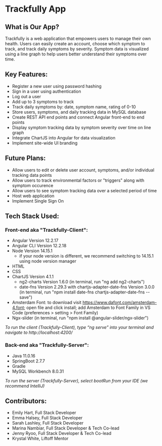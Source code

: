 # Trackfully App

## What is Our App?
Trackfully is a web application that empowers users to manage their own health. Users can easily create an account, choose which symptom to track, and track daily symptoms by severity. Symptom data is visualized using a line graph to help users better understand their symptoms over time.

## Key Features:
- Register a new user using password hashing
- Sign in a user using authentication 
- Log out a user
- Add up to 3 symptoms to track
- Track daily symptoms by: date, symptom name, rating of 0-10
- Store users, symptoms, and daily tracking data in MySQL database
- Create REST API end points and connect Angular front-end to end points
- Display symptom tracking data by symptom severity over time on line graph
- Integrate ChartJS into Angular for data visualization
- Implement site-wide UI branding

## Future Plans:
- Allow users to edit or delete user account, symptoms, and/or individual tracking data points
- Allow users to track environmental factors or "triggers" along with symptom occurence
- Allow users to see symptom tracking data over a selected period of time
- Host web application 
- Implement Single Sign On

## Tech Stack Used:

### **Front-end aka "Trackfully-Client":**
- Angular Version 12.2.17
- Angular CLI Version 12.2.18
- Node Version 14.15.1
  - if your node version is different, we recommend switching to 14.15.1 using node version manager
- HTML
- CSS
- ChartJS Version 4.1.1 
  - ng2-charts Version 1.6.0 (in terminal, run "ng add ng2-charts")
  - date-fns Version 2.29.3 with chartjs-adapter-date-fns Version 3.0.0 (in terminal, run "npm install date-fns chartjs-adapter-date-fns --save")
- Amsterdam Font: to download visit https://www.dafont.com/amsterdam-4.font; open file and click install; add Amsterdam to Font Family in VS Code (preferences > setting > Font Family)
- Ngx-slider (in terminal, run "npm install @angular-slider/ngx-slider")


*To run the client (Trackfully-Client), type “ng serve” into your terminal and navigate to http://localhost:4200/*


### **Back-end aka "Trackfully-Server":**
- Java 11.0.16
- SpringBoot 2.7.7
- Gradle
- MySQL Workbench 8.0.31

*To run the server (Trackfully-Server), select bootRun from your IDE (we recommend IntelliJ)*

## Contributors:
- Emily Hart, Full Stack Developer
- Emma Halsey, Full Stack Developer
- Sarah Lashley, Full Stack Developer
- Marina Nambiar, Full Stack Developer & Tech Co-lead
- Jenny Ryoo, Full Stack Developer & Tech Co-lead
- Krystal White, Liftoff Mentor
